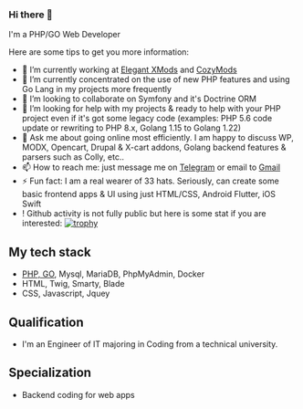 ### Hi there 👋
I'm a PHP/GO Web Developer

Here are some tips to get you more information:
- 🔭 I’m currently working at [Elegant XMods](https://elegantxmods.com/) and [CozyMods](https://cozymods.com/)
- 🌱 I’m currently concentrated on the use of new PHP features and using Go Lang in my projects more frequently
- 👯 I’m looking to collaborate on Symfony and it's Doctrine ORM
- 🤔 I’m looking for help with my projects & ready to help with your PHP project even if it's got some legacy code (examples: PHP 5.6 code update or rewriting to PHP 8.x, Golang 1.15 to Golang 1.22)
- 💬 Ask me about going online most efficiently. I am happy to discuss WP, MODX, Opencart, Drupal & X-cart addons, Golang backend features & parsers such as Colly, etc..
- 📫 How to reach me: just message me on [Telegram](https://telegram.im/@whatafunc) or email to [Gmail](mailto:elektrolove40@gmail.com)
- ⚡ Fun fact: I am a real wearer of 33 hats. Seriously, can create some basic frontend apps & UI using just HTML/CSS, Android Flutter, iOS Swift  
- ! Github activity is not fully public but here is some stat if you are interested:
[![trophy](https://github-profile-trophy.vercel.app/?username=whatafunc)](https://github.com/whatafunc/)

## My tech stack
- [PHP, GO](https://gist.github.com/whatafunc/5304f6affce05772d71c514c26f2b95c), Mysql, MariaDB, PhpMyAdmin, Docker 
- HTML, Twig, Smarty, Blade
- CSS, Javascript, Jquey

## Qualification
- I'm an Engineer of IT majoring in Coding from a technical university.

## Specialization
- Backend coding for web apps
